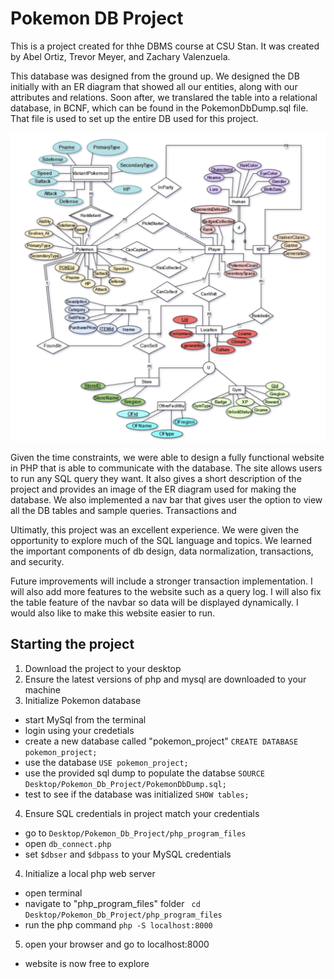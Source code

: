 # Pokemon DB Project
This is a project created for thhe DBMS course at CSU Stan. It was created by Abel Ortiz, Trevor Meyer, and Zachary Valenzuela. 

This database was designed from the ground up.
We designed the DB initially with an ER diagram that showed all our entities, along with our attributes and relations. Soon after, we translared the table into a relational database, in BCNF, which can be found in the PokemonDbDump.sql file. That file is used to set up the entire DB used for this project. 

![Pokemon Database ER Diagram](php_program_files/images/db-er-diagram.png)

Given the time constraints, we were able to design a fully functional website in PHP that is able to communicate with the database. The site allows users to run any SQL query they want. It also gives a short description of the project and provides an image of the ER diagram used for making the database. We also implemented a nav bar that gives user the option to view all the DB tables and sample queries. Transactions and  

Ultimatly, this project was an excellent experience. We were given the opportunity to explore much of the SQL language and topics. We learned the important components of db design, data normalization, transactions, and security. 

Future improvements will include a stronger transaction implementation. I will also add more features to the website such as a query log. I will also fix the table feature of the navbar so data will be displayed dynamically. I would also like to make this website easier to run.

## Starting the project
1. Download the project to your desktop
2. Ensure the latest versions of php and mysql are downloaded to your machine
3. Initialize Pokemon database
- start MySql from the terminal
- login using your credetials
- create a new database called "pokemon_project" ```CREATE DATABASE pokemon_project;```
- use the database ```USE pokemon_project;```
- use the provided sql dump to populate the databse ```SOURCE Desktop/Pokemon_Db_Project/PokemonDbDump.sql;```
- test to see if the database was initialized ```SHOW tables;```
4. Ensure SQL credentials in project match your credentials
- go to ```Desktop/Pokemon_Db_Project/php_program_files```
- open ```db_connect.php```
- set ```$dbser``` and ```$dbpass``` to your MySQL credentials
4. Initialize a local php web server
- open terminal
- navigate to "php_program_files" folder ``` cd Desktop/Pokemon_Db_Project/php_program_files```
- run the php command ```php -S localhost:8000```
5. open your browser and go to localhost:8000
- website is now free to explore
